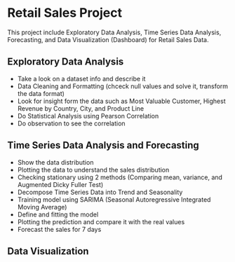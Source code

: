 # Retail Sales Project
This project include Exploratory Data Analysis, Time Series Data Analysis, Forecasting, and Data Visualization (Dashboard) for Retail Sales Data.
## Exploratory Data Analysis
* Take a look on a dataset info and describe it
* Data Cleaning and Formatting (chceck null values and solve it, transform the data format)
* Look for insight form the data such as Most Valuable Customer, Highest Revenue by Country, City, and Product Line
* Do Statistical Analysis using Pearson Correlation
* Do observation to see the correlation
## Time Series Data Analysis and Forecasting
* Show the data distribution
* Plotting the data to understand the sales distribution
* Checking stationary using 2 methods (Comparing mean, variance, and Augmented Dicky Fuller Test)
* Decompose Time Series Data into Trend and Seasonality
* Training model using SARIMA (Seasonal Autoregressive Integrated Moving Average)
* Define and fitting the model
* Plotting the prediction and compare it with the real values
* Forecast the sales for 7 days

## Data Visualization
